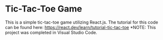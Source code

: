 # Tic-Tac-Toe Game
This is a simple tic-tac-toe game utilizing React.js. The tutorial for this code can be found here: https://react.dev/learn/tutorial-tic-tac-toe
*NOTE: This project was completed in Visual Studio Code.
